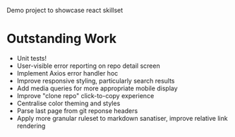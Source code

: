 
Demo project to showcase react skillset

# Outstanding Work

* Unit tests!
* User-visible error reporting on repo detail screen
* Implement Axios error handler hoc
* Improve responsive styling, particularly search results
* Add media queries for more appropriate mobile display
* Improve "clone repo" click-to-copy experience
* Centralise color theming and styles
* Parse last page from git reponse headers
* Apply more granular ruleset to markdown sanatiser, improve relative link rendering
